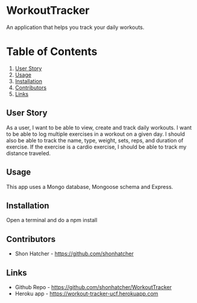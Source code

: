 # WorkoutTracker

An application that helps you track your daily workouts. 

# Table of Contents
1. [User Story](#User-Story)
2. [Usage](#Usage)
3. [Installation](#Installation)
4. [Contributors](#Contributors)
5. [Links](#Links)


## User Story

As a user, I want to be able to view, create and track daily workouts. I want to be able to log multiple exercises in a workout on a given day. I should also be able to track the name, type, weight, sets, reps, and duration of exercise. If the exercise is a cardio exercise, I should be able to track my distance traveled.


## Usage

This app uses a Mongo database, Mongoose schema and Express. 

## Installation

Open a terminal and do a npm install

## Contributors
* Shon Hatcher - https://github.com/shonhatcher

## Links
* Github Repo - https://github.com/shonhatcher/WorkoutTracker
* Heroku app - https://workout-tracker-ucf.herokuapp.com